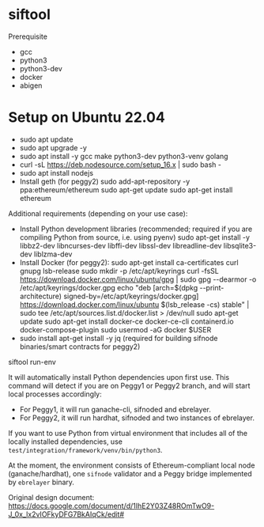 # siftool

Prerequisite
- gcc
- python3
- python3-dev
- docker
- abigen

# Setup on Ubuntu 22.04
- sudo apt update
- sudo apt upgrade -y
- sudo apt install -y gcc make python3-dev python3-venv golang
- curl -sL https://deb.nodesource.com/setup_16.x | sudo bash -
- sudo apt install nodejs
- Install geth (for peggy2)
  sudo add-apt-repository -y ppa:ethereum/ethereum
  sudo apt-get update
  sudo apt-get install ethereum

Additional requirements (depending on your use case):
- Install Python development libraries (recommended; required if you are compiling Python from source, i.e. using pyenv)
  sudo apt-get install -y libbz2-dev libncurses-dev libffi-dev libssl-dev libreadline-dev libsqlite3-dev liblzma-dev
- Install Docker (for peggy2):
  sudo apt-get install ca-certificates curl gnupg lsb-release
  sudo mkdir -p /etc/apt/keyrings
  curl -fsSL https://download.docker.com/linux/ubuntu/gpg | sudo gpg --dearmor -o /etc/apt/keyrings/docker.gpg
  echo "deb [arch=$(dpkg --print-architecture) signed-by=/etc/apt/keyrings/docker.gpg] https://download.docker.com/linux/ubuntu $(lsb_release -cs) stable" | sudo tee /etc/apt/sources.list.d/docker.list > /dev/null
  sudo apt-get update
  sudo apt-get install docker-ce docker-ce-cli containerd.io docker-compose-plugin
  sudo usermod -aG docker $USER
- sudo install apt-get install -y jq (required for building sifnode binaries/smart contracts for peggy2)

siftool run-env

It will automatically install Python dependencies upon first use. This command will detect if you are on Peggy1 or
Peggy2 branch, and will start local processes accordingly:
- For Peggy1, it will run ganache-cli, sifnoded and ebrelayer.
- For Peggy2, it will run hardhat, sifnoded and two instances of ebrelayer.

If you want to use Python from virtual environment that includes all of the locally installed dependencies, use
`test/integration/framework/venv/bin/python3`.

At the moment, the environment consists of Ethereum-compliant local node (ganache/hardhat), one `sifnode` validator and
a Peggy bridge implemented by `ebrelayer` binary.


Original design document: https://docs.google.com/document/d/1IhE2Y03Z48ROmTwO9-J_0x_lx2vIOFkyDFG7BkAIqCk/edit#

